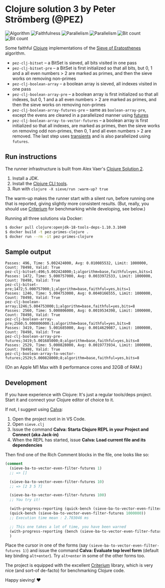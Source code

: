 # Clojure solution 3 by Peter Strömberg (@PEZ)

![Algorithm](https://img.shields.io/badge/Algorithm-base-green)
![Faithfulness](https://img.shields.io/badge/Faithful-yes-green)
![Parallelism](https://img.shields.io/badge/Parallel-yes-green)
![Parallelism](https://img.shields.io/badge/Parallel-no-green)
![Bit count](https://img.shields.io/badge/Bits-8-yellowgreen)
![Bit count](https://img.shields.io/badge/Bits-1-green)

Some faithful [Clojure](https://clojure.org/) implementations of
the [Sieve of Eratosthenes](https://en.wikipedia.org/wiki/Sieve_of_Eratosthenes)
algorithm.

* `pez-clj-bitset` – a BitSet is sieved, all bits visited in one pass
* `pez-clj-bitset-pre` – a BitSet is first initialized so that all bits, but 0, 1 and a all even numbers > 2 are marked as primes, and then the sieve works on removing non-primes
* `pez-clj-boolean-array` – a boolean array is sieved, all indexes visited in one pass
* `pez-clj-boolean-array-pre` – a boolean array is first initialized so that all indexes, but 0, 1 and a all even numbers > 2 are marked as primes, and then the sieve works on removing non-primes
* `pez-clj-boolean-array-futures-pre` – same as `boolean-array-pre`, except the evens are cleared in a parallelized manner using [futures](https://clojure.org/about/concurrent_programming)
* `pez-clj-boolean-array-to-vector-futures` – a boolean array is first initialized so that all indexes, are marked as primes, then the sieve works on removing odd non-primes, then 0, 1 and all even numbers > 2 are removed. The last step uses [transients](https://clojure.org/reference/transients) and is also parallelized using `futures`.

## Run instructions

The runner infrastructure is built from Alex Vaer's [Clojure Solution 2](https://github.com/PlummersSoftwareLLC/Primes/tree/drag-race/PrimeClojure/solution_2).

1. Install a JDK.
2. Install the [Clojure CLI tools](https://clojure.org/guides/getting_started#_clojure_installer_and_cli_tools).
3. Run with `clojure -X sieve/run :warm-up? true`

The warm-up makes the runner start with a silent run, before running one that is reported, giving slightly more consistent results. (But, really, you should use [Criterium](https://github.com/hugoduncan/criterium) for benchmarking while developing, see below.)

Running all three solutions via Docker:

```sh
$ docker pull clojure:openjdk-18-tools-deps-1.10.3.1040
$ docker build -t pez-primes-clojure .
$ docker run --rm -it pez-primes-clojure
```

## Sample output

```
Passes: 496, Time: 5.002424000, Avg: 0.010085532, Limit: 1000000, Count: 78498, Valid: True
pez-clj-bitset;496;5.002424000;1;algorithm=base,faithful=yes,bits=1
Passes: 1472, Time: 5.000757000, Avg: 0.0033972533, Limit: 1000000, Count: 78498, Valid: True
pez-clj-bitset-pre;1472;5.000757000;1;algorithm=base,faithful=yes,bits=1
Passes: 1246, Time: 5.004753000, Avg: 0.0040166555, Limit: 1000000, Count: 78498, Valid: True
pez-clj-boolean-array;1246;5.004753000;1;algorithm=base,faithful=yes,bits=8
Passes: 2560, Time: 5.000806000, Avg: 0.0019534398, Limit: 1000000, Count: 78498, Valid: True
pez-clj-boolean-array-pre;2560;5.000806000;1;algorithm=base,faithful=yes,bits=8
Passes: 3419, Time: 5.001685000, Avg: 0.0014629087, Limit: 1000000, Count: 78498, Valid: True
pez-clj-boolean-array-pre-futures;3419;5.001685000;8;algorithm=base,faithful=yes,bits=8
Passes: 2529, Time: 5.000828000, Avg: 0.0019773934, Limit: 1000000, Count: 78498, Valid: True
pez-clj-boolean-array-to-vector-futures;2529;5.000828000;8;algorithm=base,faithful=yes,bits=8
```

(On an Apple M1 Max with 8 performance cores and 32GB of RAM.)

## Development

If you have experience with Clojure: It's just a regular tools/deps project. Start it and connect your Clojure editor of choice to it.

If not, I suggest using [Calva](https://calva.io):

1. Open the project root in in VS Code.
1. Open `sieve.clj`
1. Issue the command **Calva: Starta Clojure REPL in your Project and Connect (aka Jack-in)**
1. When the REPL has started, issue **Calva: Load current file and its dependencies**

Then find one of the Rich Comment blocks in the file, one looks like so:

```clojure
(comment
  (sieve-ba-to-vector-even-filter-futures 1)
  ;; => []

  (sieve-ba-to-vector-even-filter-futures 10)
  ;; => [2 3 5 7]

  (sieve-ba-to-vector-even-filter-futures 100)
  ;; You try it!

  (with-progress-reporting (quick-bench (sieve-ba-to-vector-even-filter-futures 1000000)))
  (quick-bench (sieve-ba-to-vector-even-filter-futures 1000000))
  ;; Execution time mean : 2.703046 ms

  ;; This one takes a lot of time, you have been warned
  (with-progress-reporting (bench (sieve-ba-to-vector-even-filter-futures 1000000)))
  )
```

Place the cursor in one of the forms (say `(sieve-ba-to-vector-even-filter-futures 1)`) and issue the command **Calva: Evaluate top level form** (default key binding `alt+enter`). Try `alt+enter` in some of the other forms too.

The project is equipped with the excellent [Criterium](https://github.com/hugoduncan/criterium) library, which is very nice (and sort-of de-facto) for benchmarking Clojure code.

Happy sieving! ♥️